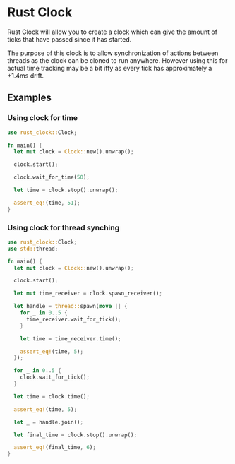 # Rust Clock


Rust Clock will allow you to create a clock which can give the
amount of ticks that have passed since it has started.

The purpose of this clock is to allow synchronization of actions
between threads as the clock can be cloned to run anywhere.
However using this for actual time tracking may be a bit iffy as
every tick has approximately a +1.4ms drift.

## Examples

### Using clock for time

```rust
use rust_clock::Clock;

fn main() {
  let mut clock = Clock::new().unwrap();

  clock.start();

  clock.wait_for_time(50);

  let time = clock.stop().unwrap();

  assert_eq!(time, 51);
}
```

### Using clock for thread synching

```rust
use rust_clock::Clock;
use std::thread;

fn main() {
  let mut clock = Clock::new().unwrap();

  clock.start();

  let mut time_receiver = clock.spawn_receiver();

  let handle = thread::spawn(move || {
    for _ in 0..5 {
      time_receiver.wait_for_tick();
    }

    let time = time_receiver.time();

    assert_eq!(time, 5);
  });

  for _ in 0..5 {
    clock.wait_for_tick();
  }

  let time = clock.time();

  assert_eq!(time, 5);

  let _ = handle.join();

  let final_time = clock.stop().unwrap();

  assert_eq!(final_time, 6);
}
```
